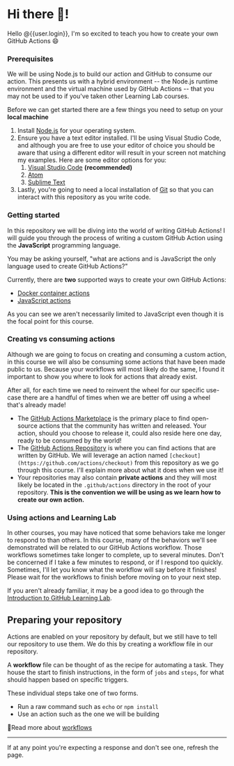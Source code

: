 # Hi there 👋!

Hello @{{user.login}}, I'm so excited to teach you how to create your own GitHub Actions 😄

### Prerequisites

We will be using Node.js to build our action and GitHub to consume our action.  This presents us with a hybrid environment -- the Node.js runtime environment and the virtual machine used by GitHub Actions -- that you may not be used to if you've taken other Learning Lab courses.

Before we can get started there are a few things you need to setup on your **local machine**

1. Install [Node.js](https://nodejs.org/en/) for your operating system.
2. Ensure you have a text editor installed.  I'll be using Visual Studio Code, and although you are free to use your editor of choice you should be aware that using a different editor will result in your screen not matching my examples.  Here are some editor options for you:
   1. [Visual Studio Code](https://code.visualstudio.com/) **(recommended)**
   2. [Atom](https://atom.io/)
   3. [Sublime Text](https://www.sublimetext.com/)
3. Lastly, you're going to need a local installation of [Git](https://git-scm.com/) so that you can interact with this repository as you write code.

### Getting started

In this repository we will be diving into the world of writing GitHub Actions!  I will guide you through the process of writing a custom GitHub Action using the **JavaScript** programming language.

You may be asking yourself, "what are actions and is JavaScript the only language used to create GitHub Actions?"

Currently, there are **two** supported ways to create your own GitHub Actions:

- [Docker container actions](https://help.github.com/en/actions/automating-your-workflow-with-github-actions/about-actions#docker-container-actions) 
- [JavaScript actions](https://help.github.com/en/actions/automating-your-workflow-with-github-actions/about-actions#javascript-actions) 

As you can see we aren't necessarily limited to JavaScript even though it is the focal point for this course.


### Creating vs consuming actions

Although we are going to focus on creating and consuming a custom action, in this course we will also be consuming some actions that have been made public to us.  Because your workflows will most likely do the same, I found it important to show you where to look for actions that already exist.

After all, for each time we need to reinvent the wheel for our specific use-case there are a handful of times when we are better off using a wheel that's already made!

- The [GitHub Actions Marketplace](https://github.com/marketplace?type=actions) is the primary place to find open-source actions that the community has written and released.  Your action, should you choose to release it, could also reside here one day, ready to be consumed by the world!
- The [GitHub Actions Repository](https://github.com/actions) is where you can find actions that are written by GitHub.  We will leverage an action named `[checkout](https://github.com/actions/checkout)` from this repository as we go through this course.  I'll explain more about what it does when we use it!
- Your repositories may also contain **private actions** and they will most likely be located in the `.github/actions` directory in the root of your repository.  **This is the convention we will be using as we learn how to create our own action.**

### Using actions and Learning Lab

In other courses, you may have noticed that some behaviors take me longer to respond to than others. In this course, many of the behaviors we'll see demonstrated will be related to our GitHub Actions workflow. Those workflows sometimes take longer to complete, up to several minutes. Don't be concerned if I take a few minutes to respond, or if I respond too quickly. Sometimes, I'll let you know what the workflow will say before it finishes! Please wait for the workflows to finish before moving on to your next step.

If you aren't already familiar, it may be a good idea to go through the [Introduction to GitHub Learning Lab](https://lab.github.com/githubtraining/introduction-to-github).

## Preparing your repository

Actions are enabled on your repository by default, but we still have to tell our repository to use them.  We do this by creating a workflow file in our repository.

A **workflow** file can be thought of as the recipe for automating a task.  They house the start to finish instructions, in the form of `jobs` and `steps`, for what should happen based on specific triggers.

These individual steps take one of two forms.  
- Run a raw command such as `echo` or `npm install`
- Use an action such as the one we will be building

📖Read more about [workflows](https://help.github.com/en/actions/automating-your-workflow-with-github-actions/configuring-a-workflow#choosing-the-type-of-actions-for-your-workflow)

---

If at any point you're expecting a response and don't see one, refresh the page.